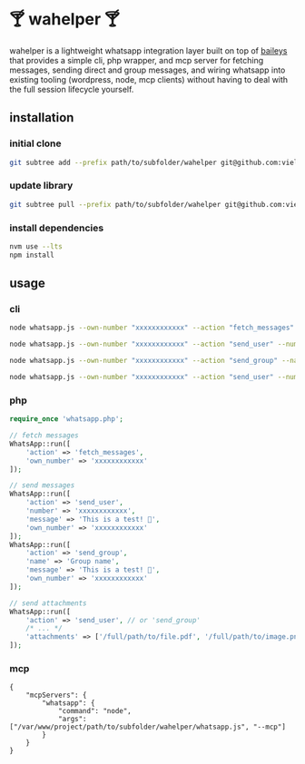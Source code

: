 # 🍸 wahelper 🍸

wahelper is a lightweight whatsapp integration layer built on top of [baileys](https://github.com/WhiskeySockets/Baileys) that provides a simple cli, php wrapper, and mcp server for fetching messages, sending direct and group messages, and wiring whatsapp into existing tooling (wordpress, node, mcp clients) without having to deal with the full session lifecycle yourself.

## installation

### initial clone

```sh
git subtree add --prefix path/to/subfolder/wahelper git@github.com:vielhuber/wahelper.git main --squash
```

### update library

```sh
git subtree pull --prefix path/to/subfolder/wahelper git@github.com:vielhuber/wahelper.git main --squash
```

### install dependencies

```sh
nvm use --lts
npm install
```

## usage

### cli

```sh
node whatsapp.js --own-number "xxxxxxxxxxxx" --action "fetch_messages"

node whatsapp.js --own-number "xxxxxxxxxxxx" --action "send_user" --number "xxxxxxxxxxxx" --message "This is a test! 🚀"

node whatsapp.js --own-number "xxxxxxxxxxxx" --action "send_group" --name "Group name" --message "This is a test! 🚀"

node whatsapp.js --own-number "xxxxxxxxxxxx" --action "send_user" --number "xxxxxxxxxxxx" --message "This is a test! 🚀" --attachments="/full/path/to/file.pdf,/full/path/to/image.png"
```

### php

```php
require_once 'whatsapp.php';

// fetch messages
WhatsApp::run([
    'action' => 'fetch_messages',
    'own_number' => 'xxxxxxxxxxxx'
]);

// send messages
WhatsApp::run([
    'action' => 'send_user',
    'number' => 'xxxxxxxxxxxx',
    'message' => 'This is a test! 🚀',
    'own_number' => 'xxxxxxxxxxxx'
]);
WhatsApp::run([
    'action' => 'send_group',
    'name' => 'Group name',
    'message' => 'This is a test! 🚀',
    'own_number' => 'xxxxxxxxxxxx'
]);

// send attachments
WhatsApp::run([
    'action' => 'send_user', // or 'send_group'
    /* ... */
    'attachments' => ['/full/path/to/file.pdf', '/full/path/to/image.png']
]);
```

### mcp

```
{
    "mcpServers": {
        "whatsapp": {
            "command": "node",
            "args": ["/var/www/project/path/to/subfolder/wahelper/whatsapp.js", "--mcp"]
        }
    }
}
```
